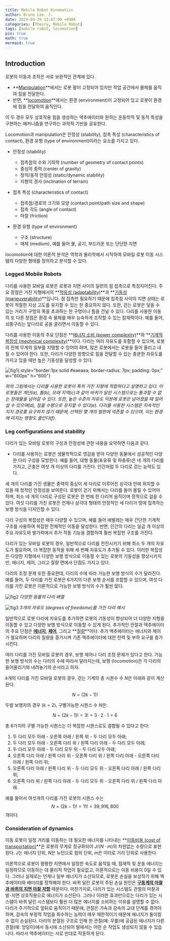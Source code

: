 ```yaml
---
title: Mobile Robot Kinematics
author: Bruno Lee. J.
date: 2024-04-29 13:47:00 +0900
categories: [Theory, Mobile Robot]
tags: [mobile robot, locomotion]
pin: true
math: true
mermaid: true
---
```


## Introduction
로봇의 이동과 조작은 서로 보완적인 관계에 있다. 
- **<u>Manipulation</u>**에서는 로봇 팔이 고정되어 있지만 작업 공간에서 물체를 움직여 힘을 전달한다.
- 반면, **<u>locomotion</u>**에서는 환경 (environment)이 고정되어 있고 로봇이 환경에 힘을 전달하여 움직인다.

이 두 경우 모두 상호작용 힘을 생성하는 액추에이터와 원하는 운동학적 및 동적 특성을 구현하는 매커니즘을 연구하는 과학적 기반을 공유한다.

Locomotion과 manipulation은 안정성 (stability), 접촉 특성 (characteristics of contact), 환경 유형 (type of environment)이라는 요소를 가지고 있다.

- 안정성 (stability)
    - 접촉점의 수와 기하학 (number of geometry of contact points)
    - 중심의 중력 (center of gravity)
    - 정적/동적 안정성 (static/dynamic stability)
    - 지형의 경사 (inclination of terrain)

- 접촉 특성 (characteristics of contact)
    - 접촉점/경로의 크기와 모양 (contact point/path size and shape)
    - 접촉 각도 (angle of contact)
    - 마찰 (friction)

- 환경 유형 (type of environment)
    - 구조 (structure)
    - 매체 (medium), 예를 들어 물, 공기, 부드러운 또는 단단한 지면

locomotion에 대한 이론적 분석은 역학과 물리학에서 시작하여 모바일 로봇 이동 시스템의 다양한 형태를 정의하고 분석할 수 있다.

### Legged Mobile Robots
다리를 사용한 모바일 로봇은 로봇과 지면 사이의 일련의 점 접촉으로 특징지어진다. 주요 장점은 거친 지형에서의 **<u>적응성 (adaptability)</u>**과 **<u>기동성 (maneuverability)</u>**입니다. 점 접촉만 필요하기 때문에 접촉점 사이의 지면 상태는 로봇이 적절한 지상 고도를 유지할 수 있는 한 중요하지 않다. 또한, 걷는 로봇은 닿을 수 있는 거리가 구멍의 폭을 초과하는 한 구멍이나 틈을 건널 수 있다. 다리를 사용한 이동의 또 다른 장점은 환경 속 물체를 매우 능숙하게 조작할 수 있는 잠재력이다. 예를 들어, 쇠똥구리는 앞다리로 공을 굴리면서 이동할 수 있다.

다리를 사용한 이동의 주요 단점은 **<u>에너지 소비 (power complexity)</u>**와 **<u>기계적 복잡성 (mechnical complexity)</u>**이다. 다리는 여러 자유도를 포함할 수 있으며, 로봇의 전체 무게의 일부를 지탱할 수 있어야 하며, 많은 로봇에서는 로봇을 들어 올리고 내릴 수 있어야 한다. 또한, 다리가 다양한 방향으로 힘을 전달할 수 있는 충분한 자유도를 가지고 있을 때만 높은 기동성을 달성할 수 있다.

![fig1](https://github.com/cotes2020/jekyll-theme-chirpy/assets/160090783/712bc304-c862-46b6-ab78-9609553c8b2e){:style="border:1px solid #eaeaea; border-radius: 7px; padding: 0px;" w="600px" h="600"}

_위의 그림에서는 다리를 사용한 로봇이 특히 거친 지형에 적합하다고 설명하고 있다. 이 로봇들은 계단(a), 틈(b), 모래 지역(c)과 같이 바퀴가 달린 시스템으로는 통과할 수 없는 장애물을 넘어갈 수 있다. 또한, 높은 수준의 자유도 덕분에 로봇은 넘어졌을 때 일어설 수 있으며(d), 짐을 수평으로 유지할 수 있다(e). 다리를 사용한 시스템은 지속적인 지지 경로를 요구하지 않기 때문에, 선택된 몇 개의 발판에 의존할 수 있으며, 이는 환경에 미치는 영향도 줄인다(f)._

### Leg configurations and stability
다리가 있는 모바일 로봇의 구성과 안정성에 관한 내용을 요약하면 다음과 같다.
- 다리를 사용하는 로봇은 생물학적으로 영감을 받아 다양한 동물에서 성공적인 다양한 다리 구성을 모방한다. 예를 들어, 대형 동물(포유류 및 파충류)은 네 개의 다리를 가지고, 곤충은 여섯 개 이상의 다리를 가진다. 인간처럼 두 다리로 걷는 능력도 있다.

세 개의 다리를 가진 생물은 중력의 중심이 세 다리로 이루어진 삼각대 안에 위치할 수 있을 때 정적인 안정성을 보여준다. 로봇이 걷기 위해서는 다리를 들어 올릴 수 있어야 하며, 최소 네 개의 다리로 구성된 로봇은 한 번에 한 다리씩 움직이며 정적으로 걸을 수 있다. 여섯 다리를 가진 로봇은 언제나 삼각대 형태의 안정적인 세 다리가 땅에 접촉하는 보행 방식을 디자인할 수 있다.

다리 구성의 복잡성은 매우 다양할 수 있으며, 예를 들어 애벌레는 매우 간단한 기계적 구조를 사용하여 복잡한 전체적인 이동을 달성한다. 반면, 인간의 다리는 일곱 개 이상의 주요 자유도와 발가락에서 추가 작동 기능을 결합하여 훨씬 복잡한 구조를 가진다.

다리가 있는 모바일 로봇의 경우, 일반적으로 다리를 전진시키기 위해 최소 두 개의 자유도가 필요하며, 더 복잡한 동작을 위해 세 번째 자유도가 추가될 수 있다. 이러한 복잡성은 다양한 지형에서 다양한 보행 방식으로 이동할 수 있는 로봇의 기동성을 향상시키지만, 에너지, 제어, 그리고 질량 면에서 단점도 가지고 있다.

다리의 조정 문제 또한 중요한데, 다리의 수에 따라 가능한 보행 방식의 수가 달라진다. 예를 들어, 두 다리를 가진 로봇은 6가지의 다른 보행 순서를 조합할 수 있으며, 여섯 다리를 가진 로봇은 이론적으로 가능한 보행 방식의 수가 훨씬 많다.

![fig2](https://github.com/cotes2020/jekyll-theme-chirpy/assets/160090783/ec7584fa-0e55-4acb-8a55-dae264d611ca)
_다양한 동물의 다리 배열_

![fig3](https://github.com/cotes2020/jekyll-theme-chirpy/assets/160090783/9b10fb9b-0d9c-479b-8faf-1cbac0384c0b)
_3개의 자유도 (degrees of freedome)를 가진 다리 예시_

일반적으로 로봇 다리에 자유도를 추가하면 로봇의 기동성이 향상되어 더 다양한 지형을 이동할 수 있고 다양한 보행 방식으로 이동할 수 있게 된다. 추가적인 관절과 액추에이터의 주요 단점은 **<u>에너지</u>**, **<u>제어</u>**, 그리고 **<u>질량</u>**이다. 추가 액추에이터는 에너지와 제어가 필요하며 다리의 질량을 증가시켜 기존 액추에이터에 대한 전력 및 부하 요구를 증가시킨다.

여러 다리를 가진 모바일 로봇의 경우, 보행 제어나 다리 조정 문제가 있다고 한다. 가능한 보행 방식의 수는 다리의 수에 따라서 달라지는데, 보행 (locomotion)은 각 다리의 들어올리기와 내려놓기의 순서라고 하자.

$k$개의 다리를 가진 모바일 로봇의 경우, 걷는 기계의 총 시퀀수 수 $N$은 아래와 같이 계산된다.

$$
\begin{equation}
N = (2k - 1)!
\end{equation}
$$

두발 보행자의 경우 ($k=2$), 구별가능한 시퀀스 수 $N$은:

$$N=(2k-1)! = 3! = 3 \cdot 2 \cdot 1 = 6$$

총 6가지의 구별 가능한 시퀀스는 더 복잡한 시퀀스로도 결합될 수 있다고 한다:

1. 두 다리 모두 아래 - 오른쪽 아래 / 왼쪽 위 - 두 다리 모두 아래;
2. 두 다리 모두 아래 - 오른쪽 다리 위 / 왼쪽 다리 아래 - 두 다리 모두 아래;
3. 두 다리 모두 아래 - 두 다리 모두 위 - 두 다리 모두 아래;
4. 오른쪽 다리 아래 / 왼쪽 다리 위 - 오른쪽 다리 위 / 왼쪽 다리 아래 - 오른쪽 다리 아래 / 왼쪽 다리 위;
5. 오른쪽 다리 아래 / 왼쪽 다리 위 - 두 다리 모두 위 - 오른쪽 다리 아래 / 왼쪽 다리 위;
6. 오른쪽 다리 위 / 왼쪽 다리 아래 - 두 다리 모두 위 - 오른쪽 다리 위 / 왼쪽 다리 아래.

예를 들어서 여섯개의 다리를 가진 로봇의 시퀀스 수는 $$ N = (2k-1)! = 11! = 39,916,800$$개이다.

### Consideration of dynamics
이동 로봇이 일정 거리를 이동하는 데 필요한 에너지를 나타내는 **<u>이동비용 (cost of transportation)</u>**은 로봇의 무게로 정규화되어 $J/(N \cdot m)$의 차원없는 수량으로 표현된다. $J$는 에너지 단위, $N$은 뉴턴으로 힘의 단위, $m$은 미터로 거리 단위로 사용한다.

이론적으로 로봇이 평평한 지면에서 일정한 속도로 움직일 때, 잠재적 및 운동 에너지는 일정하므로 이동하는 데 물리적 작업이 필요없고, 이론적으로는 이동 비용이 $0$일 수 있다. 그러나 실제로는 언제나 일부 에너지가 소산되므로, 로봇은 손실을 보상하기 위해 액추에이터와 배터리를 장착해야 한다. 바퀴 달린 로봇의 주된 손실 원인은 **<u>구동계의 마찰과 바퀴의 지면 마찰 저항</u>** 때문이다. 마찬가지로, 다리가 있는 시스템도 관절의 마찰과 발-지면 상호작용으로 에너지가 소산된다. 그러나 이러한 효과만으로는 다리가 있는 시스템이 바퀴 달린 시스템보다 훨씬 더 많은 에너지를 소비하는 이유를 설명할 수 없다. 다리가 주기적으로 앞뒤로 움직이기 때문에, 관절은 가속과 감속의 교대 단계를 겪어야 하며, 감속의 부정적 작업을 회수하는 능력이 매우 제한적이기 때문에 에너지가 돌이킬 수 없이 손실된다. 다리의 분절된 구조로 인해 한 관절(예: 무릎)에 공급된 에너지가 다른 관절(예: 엉덩이)에서 동시에 소산되어 발에서는 어떤 순 작업도 생성되지 않을 수 있습니다. 따라서 액추에이터는 서로 반대로 작동하게 된다.

